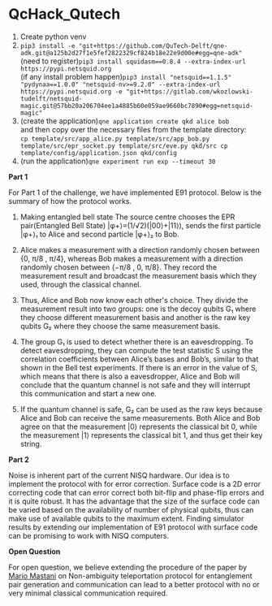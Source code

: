 # QcHack_Qutech
1) Create python venv
2) `pip3 install -e "git+https://github.com/QuTech-Delft/qne-adk.git@a125b2d27f1e5fef2822329cf824b18e22e9d00e#egg=qne-adk"`<br>
(need to register)`pip3 install squidasm==0.8.4 --extra-index-url https://pypi.netsquid.org`<br>
(if any install problem happen)`pip3 install "netsquid==1.1.5" "pydynaa==1.0.0" "netsquid-nv>=9.2.0" --extra-index-url https://pypi.netsquid.org -e "git+https://gitlab.com/wkozlowski-tudelft/netsquid-magic.git@57bb20a206704ee1a4885b60e059ae9660bc7890#egg=netsquid-magic"`
3) (create the application)`qne application create qkd alice bob`    
and then copy over the necessary files from the template directory:   
`cp template/src/app_alice.py template/src/app_bob.py template/src/epr_socket.py template/src/eve.py qkd/src
cp template/config/application.json qkd/config`
5) (run the application)`qne experiment run exp --timeout 30`

**Part 1**

For Part 1 of the challenge, we have implemented E91 protocol. Below is the summary of how the protocol works.

1) Making entangled bell state
The source centre chooses the EPR pair(Entangled Bell State) |φ+⟩=(1/√2)(|00⟩+|11⟩), sends the first particle |φ+⟩₁ to Alice and second particle |φ+⟩₂ to Bob.

2) Alice makes a measurement with a direction randomly chosen between {0, π/8 , π/4}, whereas Bob makes a measurement with a direction randomly chosen between {−π/8 , 0, π/8}. They record the measurement result and broadcast the measurement basis which they used, through the classical channel.

3) Thus, Alice and Bob now know each other's choice. They divide the measurement result into two groups: one is the decoy qubits G₁ where they choose different measurement basis and another is the raw key qubits G₂ where they choose the same measurement basis.

4) The group G₁ is used to detect whether there is an eavesdropping. To detect eavesdropping, they can compute the test statistic S using the correlation coefficients between Alice’s bases and Bob’s, similar to that shown in the Bell test experiments. If there is an error in the value of S, which means that there is also a eavesdropper, Alice and Bob will conclude that the quantum channel is not safe and they will interrupt this communication and start a new one.

5) If the quantum channel is safe, G₂ can be used as the raw keys because Alice and Bob can receive the same measurements. Both Alice and Bob agree on that the measurement |0⟩ represents the classical bit 0, while the measurement |1⟩ represents the classical bit 1, and thus get their key string.

**Part 2**
 
Noise is inherent part of the current NISQ hardware. Our idea is to implement the protocol with for error correction. Surface code is a 2D error correcting code that can error correct both bit-flip and phase-flip errors and it is quite robust. It has the advantage that the size of the surface code can be varied based on the availability of number of physical qubits, thus can make use of available qubits to the maximum extent. Finding simulator results by extending our implementation of E91 protocol with surface code can be promising to work with NISQ computers.


**Open Question**

For open question, we believe extending the procedure of the paper by [Mario Mastani](https://www.researchgate.net/publication/337901106_Non-ambiguity_quantum_teleportation_protocol) on Non-ambiguity teleportation protocol for entanglement pair generation and communication can lead to a better protocol with no or very minimal classical communication required.
